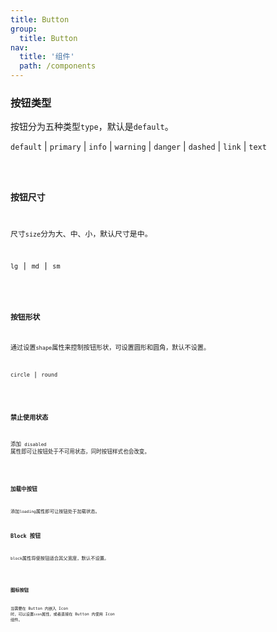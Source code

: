 ```yaml
---
title: Button
group:
  title: Button
nav:
  title: '组件'
  path: /components
---
```


### 按钮类型

按钮分为五种类型`type`，默认是`default`。

`default` | `primary` | `info` | `warning` | `danger` | `dashed` | `link` | `text`

<code src="./demo/type.tsx" />

### 按钮尺寸

尺寸`size`分为大、中、小，默认尺寸是中。

`lg` | `md` | `sm`

<code src="./demo/size.tsx" />

### 按钮形状

通过设置`shape`属性来控制按钮形状，可设置圆形和圆角，默认不设置。

`circle` | `round`

<code src="./demo/shape.tsx" />

### 禁止使用状态

添加 `disabled` 属性即可让按钮处于不可用状态，同时按钮样式也会改变。

<code src="./demo/disabled.tsx" />

### 加载中按钮

添加`loading`属性即可让按钮处于加载状态。



### Block 按钮

`block`属性将使按钮适合其父宽度，默认不设置。

<code src="./demo/block.tsx" />



### 图标按钮

当需要在 Button 内嵌入 Icon 时，可以设置`icon`属性，或者直接在 Button 内使用 Icon 组件。

<code src="./demo/icon.tsx" />

